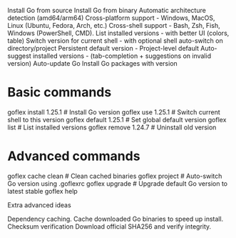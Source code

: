 Install Go from source
Install Go from binary
Automatic architecture detection (amd64/arm64)
Cross-platform support - Windows, MacOS, Linux (Ubuntu, Fedora, Arch, etc.)
Cross-shell support - Bash, Zsh, Fish, Windows (PowerShell, CMD).
List installed versions - with better UI (colors, table)
Switch version for current shell - with optional shell auto-switch on directory/project
Persistent default version - Project-level default
Auto-suggest installed versions - (tab-completion + suggestions on invalid version)
Auto-update Go
Install Go packages with version

# Basic commands
goflex install 1.25.1      # Install Go version
goflex use 1.25.1          # Switch current shell to this version
goflex default 1.25.1      # Set global default version
goflex list                # List installed versions
goflex remove 1.24.7       # Uninstall old version

# Advanced commands
goflex cache clean         # Clean cached binaries
goflex project             # Auto-switch Go version using .goflexrc
goflex upgrade             # Upgrade default Go version to latest stable
goflex help


Extra advanced ideas

Dependency caching.
Cache downloaded Go binaries to speed up install.
Checksum verification
Download official SHA256 and verify integrity.